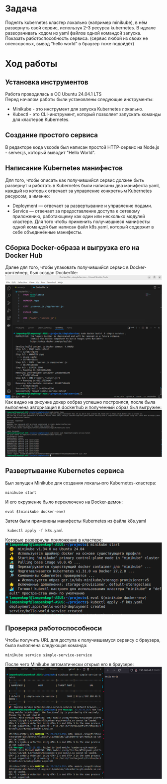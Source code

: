 # Задача
Поднять kubernetes кластер локально (например minikube), в нём развернуть свой сервис, используя 2-3 ресурса kubernetes. В идеале разворачивать кодом из yaml файлов одной командой запуска. Показать работоспособность сервиса.
(сервис любой из своих не опенсорсных, вывод “hello world” в браузер тоже подойдёт)

# Ход работы
## Установка инструментов
Работа проводилась в ОС Ubuntu 24.04.1 LTS<br />
Перед началом работы были установлены следующие инструменты:
* Minikube - это инструмент для запуска Kubernetes локально.
* Kubectl - это CLI-инструмент, который позволяет запускать команды для кластеров Kubernetes.


## Создание простого сервиса
В редакторе кода vscode был написан простой HTTP-сервис на Node.js - server.js, который выводит "Hello World". 

## Написание Kubernetes манифестов
Для того, чтобы описать как получившийся сервис должен быть развернут и работать в Kubernetes были написаны два манифеста yaml, каждый из которых отвечает за управление конкретным Kubernetes ресурсом, а именно:
* Deployment — отвечает за развертывание и управление подами. 
* Service — отвечает за предоставление доступа к сетевому приложению, работающему как один или несколько модулей кластере.
Для того чтобы применить получившиеся манифесты одной командой был написан файл k8s.yaml, который содержит в себе объединённые манифесты.

## Сборка Docker-образа и выгрузка его на Docker Hub
Далее для того, чтобы упаковать получившийся сервис в Docker-контейнер, был создан Dockerfile:
![image1](image1.png)
Как видно на рисунке докер ообраз успешно построился, после была выполнена авторизация в dockerhub и полученный образ был выгружен:
![image2](image2.png)

## Развертывание Kubernetes сервиса
Был запущен Minikube  для создания локального Kubernetes-кластера:
```
minikube start
```
И его окружение было переключено на Docker-демон:
```
eval $(minikube docker-env)
```
 Затем были применены манифесты Kubernetes из файла k8s.yaml
```
 kubectl apply -f k8s.yaml
```
Которые развернули приложение в кластере:
![image3](image3.png)


## Проверка работоспособноси
Чтобы получить URL для доступа к получившемуся сервису с браузера, была выполнена следующая команда:
```
minikube service simple-service-service
```
После чего Minikube автоматически открыл его в браузере:
![image4](image4.png)
